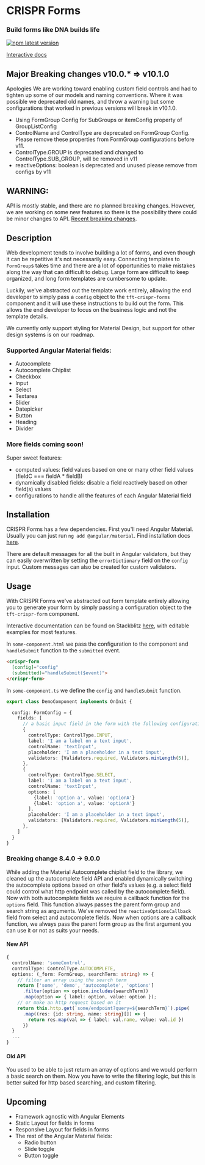 # CRISPR Forms
### Build forms like DNA builds life
<a href="https://www.npmjs.com/package/@tft/interact">
  <img alt="npm latest version" src="https://img.shields.io/npm/v/@tft/interact/latest.svg">
</a>


[Interactive docs](https://stackblitz.com/github/nayfin/tft-documentation)

## Major Breaking changes v10.0.* => v10.1.0
Apologies
We are working toward enabling custom field controls and had to tighten up some of our models and naming conventions. Where it was possible we deprecated old names, and throw a warning but some configurations that worked in previous versions will break in v10.1.0.
- Using FormGroup Config for SubGroups or itemConfig property of GroupListConfig
- ControlName and ControlType are deprecated on FormGroup Config. Please remove these properties from FormGroup configurations before v11.
- ControlType.GROUP is deprecated and changed to ControlType.SUB_GROUP, will be removed in v11
- reactiveOptions: boolean is deprecated and unused please remove from configs by v11


## WARNING:

API is mostly stable, and there are no planned breaking changes. However, we are working on some new features so there is the possibility there could be minor changes to API. [Recent breaking changes](#breaking-changes).

## Description

Web development tends to involve building a lot of forms, and even though it can be repetitive it's not necessarily easy. Connecting templates to `FormGroup`s takes time and there are a lot of opportunities  to make mistakes along the way that can difficult to debug. Large form are difficult to keep organized, and long form templates are cumbersome to update.

Luckily, we've abstracted out the template work entirely, allowing the end developer to simply pass a `config` object to the `tft-crispr-forms` component and it will use these instructions to build out the form. This allows the end developer to focus on the business logic and not the template details.

We currently only support styling for Material Design, but support for other design systems is on our roadmap.

### Supported Angular Material fields:
  - Autocomplete
  - Autocomplete Chiplist
  - Checkbox
  - Input
  - Select
  - Textarea
  - Slider
  - Datepicker
  - Button
  - Heading
  - Divider

### More fields coming soon!

Super sweet features:
  - computed values: field values based on one or many other field values (fieldC === fieldA * fieldB)
  - dynamically disabled fields: disable a field reactively based on other field(s) values
  - configurations to handle all the features of each Angular Material field

## Installation

CRISPR Forms has a few dependencies. First you'll need Angular Material. Usually you can just run `ng add @angular/material`. Find installation docs [here](https://material.angular.io/guide/getting-started).

<!-- Next, you'll need our sister library `npm i --save @tft/form-validation-handler` this enables automatic user messages on invalid fields.  -->
There are default messages for all the built in Angular validators, but they can easily overwritten by setting the `errorDictionary` field on the `config` input. Custom messages can also be created for custom validators.

## Usage

With CRISPR Forms we've abstracted out form template entirely allowing you to generate your form by simply passing a configuration object to the `tft-crispr-form` component.

Interactive documentation can be found on Stackblitz [here](https://stackblitz.com/github/nayfin/tft-documentation), with editable examples for most features.

In `some-component.html` we pass the configuration to the component and `handleSubmit` function to the `submitted` event.

```html
<crispr-form
  [config]="config"
  (submitted)="handleSubmit($event)">
</crispr-form>
```
In `some-component.ts` we define the `config` and `handleSubmit` function.

```ts
export class DemoComponent implements OnInit {

  config: FormConfig = {
    fields: [
      // a basic input field in the form with the following configuration
      {
        controlType: ControlType.INPUT,
        label: 'I am a label on a text input',
        controlName: 'textInput',
        placeholder: 'I am a placeholder in a text input',
        validators: [Validators.required, Validators.minLength(5)],
      },
      {
        controlType: ControlType.SELECT,
        label: 'I am a label on a text input',
        controlName: 'textInput',
        options: [
          {label: 'option a', value: 'optionA'}
          {label: 'option a', value: 'optionA'}
        ],
        placeholder: 'I am a placeholder in a text input',
        validators: [Validators.required, Validators.minLength(5)],
      },
    ]
  }
}
```

### <a name="breaking-changes"></a> Breaking change 8.4.0 -> 9.0.0

While adding the Material Autocomplete chiplist field to the library, we cleaned up the autocomplete field API and enabled dynamically switching the autocomplete options based on other field's values (e.g. a select field could control what http endpoint was called by the autocomplete field). Now with both autocomplete fields we require a callback function for the `options` field. This function always passes the parent form group and search string as arguments. We've removed the `reactiveOptionsCallback` field from select and autocomplete fields. Now when options are a callback function, we always pass the parent form group as the first argument you can use it or not as suits your needs.
#### New API
```typescript
{
  controlName: 'someControl',
  controlType: ControlType.AUTOCOMPLETE,
  options: (_form: FormGroup, searchTerm: string) => {
    // filter an array using the search term
    return ['some', 'demo', 'autocomplete', 'options']
      .filter(option => option.includes(searchTerm))
      .map(option => { label: option, value: option });
    // or make an http request based on it
    return this.http.get(`some/endpoint?query=${searchTerm}`).pipe(
      .map((res: {id: string, name: string}[]) => {
        return res.map(val => { label: val.name, value: val.id })
      })
  }
  ...
}
```
#### Old API

You used to be able to just return an array of options and we would perform a basic search on them. Now you have to write the filtering logic, but this is better suited for http based searching, and custom filtering.

## Upcoming

- Framework agnostic with Angular Elements
- Static Layout for fields in forms
- Responsive Layout for fields in forms
- The rest of the Angular Material fields:
  - Radio button
  - Slide toggle
  - Button toggle
